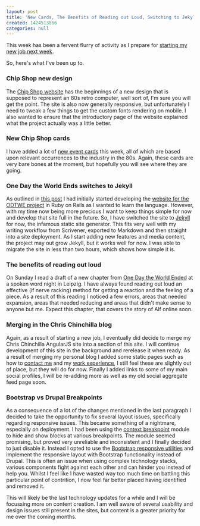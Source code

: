 ```yaml
---
layout: post
title: 'New Cards, The Benefits of Reading out Loud, Switching to Jekyll and more'
created: 1424513866
categories: null
---
```


This week has been a fervent flurry of activity as I prepare for <a href="/article/its-all-change-again" target="_blank">starting my new job next week</a>.

So, here's what I've been up to.<h3 id="chip-shop-new-design">Chip Shop new design</h3>

The <a href="http://chipshopgame.com/" target="_blank">Chip Shop website</a> has the beginnings of a new design that is supposed to represent an 80s retro computer, well sort of, I'm sure you will get the point. The site is also now generally responsive, but unfortunately I need to tweak a few things to get the custom fonts rendering on mobile. I also wanted to ensure that the introductory page of the website explained what the project actually was a little better.<h3 id="new-chip-shop-cards">New Chip Shop cards</h3>

I have added a lot of <a href="http://chipshopgame.com/cards" target="_blank">new event cards</a> this week, all of which are based upon relevant occurrences to the industry in the 80s. Again, these cards are very bare bones at the moment, but hopefully you will see where they are going.<h3 id="one-day-the-world-ends-switches-to-jekyll">One Day the World Ends switches to Jekyll</h3>

As outlined in <a href="/article/creating-perfect-tech-and-writing-stack" target="_blank">this post</a> I had initially started developing the <a href="http://onedaytheworldended.com/introduction/" target="_blank">website for the ODTWE project</a> in Ruby on Rails as I wanted to learn the language. However, with my time now being more precious I want to keep things simple for now and develop that site full in the future. So, I have switched the site to <a href="http://jekyllrb.com" target="_blank">Jekyll</a> for now, the infamous static site generator. This fits very well with my writing workflow from Scrivener, exported to Markdown and then straight into a site deployment. As I start adding new features and media content, the project may out grow Jekyll, but it works well for now. I was able to migrate the site in less than two hours, which shows how simple it is.<h3 id="the-benefits-of-reading-out-loud">The benefits of reading out loud</h3>

On Sunday I read a draft of a new chapter from <a href="http://onedaytheworldended.com/" target="_blank">One Day the World Ended</a> at a spoken word night in Leipzig. I have always found reading out loud an effective (if nerve racking) method for getting a reaction and the feeling of a piece. As a result of this reading I noticed a few errors, areas that needed expansion, areas that needed reducing and areas that didn't make sense to anyone but me. Expect this chapter, that covers the story of Alf online soon.<h3 id="merging-in-the-chris-chinchilla-blog">Merging in the Chris Chinchilla blog</h3>

Again, as a result of starting a new job, I eventually did decide to merge my Chris Chinchilla AngularJS site into a section of this site. I will continue development of this site in the background and rerelease it when ready. As a result of merging my personal blog I added some static pages such as how to <a href="/contact" target="_blank">contact me</a> and my <a href="/hire-me" target="_blank">work experience</a>, I still feel these are slightly out of place, but they will do for now. Finally I added links to some of my main social profiles, I will be re-adding more as well as my old social aggregate feed page soon.<h3 id="bootstrap-vs-drupal-breakpoints">Bootstrap vs Drupal Breakpoints</h3>

As a consequence of a lot of the changes mentioned in the last paragraph I decided to take the opportunity to fix several layout issues, specifically regarding responsive issues. This became something of a nightmare, especially on deployment. I had been using the <a href="https://www.drupal.org/project/context_breakpoint" target="_blank">context breakpoint</a> module to hide and show blocks at various breakpoints. The module seemed promising, but proved very unreliable and inconsistent and I finally decided to just disable it. Instead I opted to use the <a href="http://getbootstrap.com/css/#responsive-utilities" target="_blank">Bootstrap responsive utilities</a> and implement the responsive layout with Bootstrap functionality instead of Drupal. This is often an issue when using complex technology stacks, various components fight against each other and can hinder you instead of help you. Whilst I feel like I have wasted way too much time on battling this particular point of contrition, I now feel far better placed having identified and removed it.

This will likely be the last technology updates for a while and I will be focussing more on content creation. I am well aware of several usability and design issues still present in the sites, but content is a greater priority for me over the coming months.
